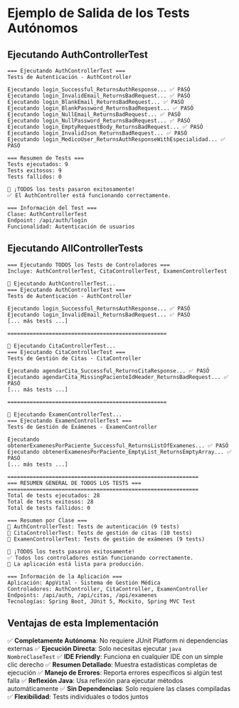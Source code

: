 # Ejemplo de Salida de los Tests Autónomos

## Ejecutando AuthControllerTest

```
=== Ejecutando AuthControllerTest ===
Tests de Autenticación - AuthController

Ejecutando login_Successful_ReturnsAuthResponse... ✅ PASÓ
Ejecutando login_InvalidEmail_ReturnsBadRequest... ✅ PASÓ
Ejecutando login_BlankEmail_ReturnsBadRequest... ✅ PASÓ
Ejecutando login_BlankPassword_ReturnsBadRequest... ✅ PASÓ
Ejecutando login_NullEmail_ReturnsBadRequest... ✅ PASÓ
Ejecutando login_NullPassword_ReturnsBadRequest... ✅ PASÓ
Ejecutando login_EmptyRequestBody_ReturnsBadRequest... ✅ PASÓ
Ejecutando login_InvalidJson_ReturnsBadRequest... ✅ PASÓ
Ejecutando login_MedicoUser_ReturnsAuthResponseWithEspecialidad... ✅ PASÓ

=== Resumen de Tests ===
Tests ejecutados: 9
Tests exitosos: 9
Tests fallidos: 0

🎉 ¡TODOS los tests pasaron exitosamente!
✅ El AuthController está funcionando correctamente.

=== Información del Test ===
Clase: AuthControllerTest
Endpoint: /api/auth/login
Funcionalidad: Autenticación de usuarios
```

## Ejecutando AllControllerTests

```
=== Ejecutando TODOS los Tests de Controladores ===
Incluye: AuthControllerTest, CitaControllerTest, ExamenControllerTest

🔐 Ejecutando AuthControllerTest...
=== Ejecutando AuthControllerTest ===
Tests de Autenticación - AuthController

Ejecutando login_Successful_ReturnsAuthResponse... ✅ PASÓ
Ejecutando login_InvalidEmail_ReturnsBadRequest... ✅ PASÓ
[... más tests ...]

==================================================

📅 Ejecutando CitaControllerTest...
=== Ejecutando CitaControllerTest ===
Tests de Gestión de Citas - CitaController

Ejecutando agendarCita_Successful_ReturnsCitaResponse... ✅ PASÓ
Ejecutando agendarCita_MissingPacienteIdHeader_ReturnsBadRequest... ✅ PASÓ
[... más tests ...]

==================================================

🔬 Ejecutando ExamenControllerTest...
=== Ejecutando ExamenControllerTest ===
Tests de Gestión de Exámenes - ExamenController

Ejecutando obtenerExamenesPorPaciente_Successful_ReturnsListOfExamenes... ✅ PASÓ
Ejecutando obtenerExamenesPorPaciente_EmptyList_ReturnsEmptyArray... ✅ PASÓ
[... más tests ...]

============================================================
=== RESUMEN GENERAL DE TODOS LOS TESTS ===
============================================================
Total de tests ejecutados: 28
Total de tests exitosos: 28
Total de tests fallidos: 0

=== Resumen por Clase ===
🔐 AuthControllerTest: Tests de autenticación (9 tests)
📅 CitaControllerTest: Tests de gestión de citas (10 tests)
🔬 ExamenControllerTest: Tests de gestión de exámenes (9 tests)

🎉 ¡TODOS los tests pasaron exitosamente!
✅ Todos los controladores están funcionando correctamente.
🚀 La aplicación está lista para producción.

=== Información de la Aplicación ===
Aplicación: AppVital - Sistema de Gestión Médica
Controladores: AuthController, CitaController, ExamenController
Endpoints: /api/auth, /api/citas, /api/examenes
Tecnologías: Spring Boot, JUnit 5, Mockito, Spring MVC Test
```

## Ventajas de esta Implementación

✅ **Completamente Autónoma**: No requiere JUnit Platform ni dependencias externas
✅ **Ejecución Directa**: Solo necesitas ejecutar `java NombreClaseTest`
✅ **IDE Friendly**: Funciona en cualquier IDE con un simple clic derecho
✅ **Resumen Detallado**: Muestra estadísticas completas de ejecución
✅ **Manejo de Errores**: Reporta errores específicos si algún test falla
✅ **Reflexión Java**: Usa reflexión para ejecutar métodos automáticamente
✅ **Sin Dependencias**: Solo requiere las clases compiladas
✅ **Flexibilidad**: Tests individuales o todos juntos
